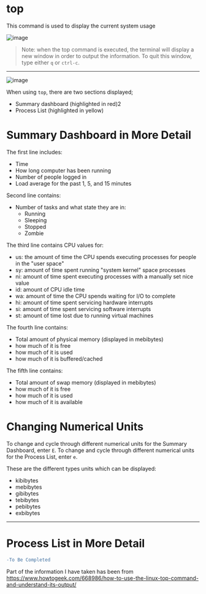 # top 

This command is used to display the current system usage

![image](https://user-images.githubusercontent.com/107522496/197503567-830f5a35-19e6-4605-b6b0-7c4c56c3d495.png)

> Note: when the top command is executed, the terminal will display a new window in order to output the information. To quit this window, type either `q` or `ctrl-c`.

---

![image](https://user-images.githubusercontent.com/107522496/197504690-5d5915b8-b60d-4eb4-820a-9d08c9012327.png)

When using `top`, there are two sections displayed;

* Summary dashboard (highlighted in red)2
* Process List (highlighted in yellow)

# Summary Dashboard in More Detail 

The first line includes:

* Time
* How long computer has been running 
* Number of people logged in 
* Load average for the past 1, 5, and 15 minutes 

Second line contains:

* Number of tasks and what state they are in:
  * Running 
  * Sleeping 
  * Stopped
  * Zombie 

The third line contains CPU values for:

* us: the amount of time the CPU spends executing processes for people in the "user space"
* sy: amount of time spent running "system kernel" space processes
* ni: amount of time spent executing processes with a manually set nice value 
* id: amount of CPU idle time
* wa:  amount of time the CPU spends waiting for I/O to complete 
* hi: amount of time spent servicing hardware interrupts
* si: amount of time spent servicing software interrupts
* st: amount of time lost due to running virtual machines 

The fourth line contains:

* Total amount of physical memory (displayed in mebibytes)
* how much of it is free
* how much of it is used
* how much of it is buffered/cached

The fifth line contains:

* Total amount of swap memory (displayed in mebibytes)
* how much of it is free
* how much of it is used
* how much of it is available

# Changing Numerical Units

To change and cycle through different numerical units for the Summary Dashboard, enter `E`.
To change and cycle through different numerical units for the Process List, enter `e`.

These are the different types units which can be displayed:

* kibibytes
* mebibytes
* gibibytes
* tebibytes
* pebibytes
* exbibytes

---


# Process List in More Detail 


```diff
-To Be Completed 
```






Part of the information I have taken has been from https://www.howtogeek.com/668986/how-to-use-the-linux-top-command-and-understand-its-output/ 

